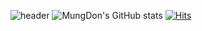![header](https://capsule-render.vercel.app/api?type=wave&color=auto&height=300&section=header&text=Mung%20Don&fontSize=90)
![MungDon's GitHub stats](https://github-readme-stats.vercel.app/api?username=Mungdon&show_icons=true&theme=ambient_gradient)
[![Hits](https://hits.seeyoufarm.com/api/count/incr/badge.svg?url=https%3A%2F%2Fgithub.com%2FMungDon&count_bg=%2379C83D&title_bg=%23555555&icon=&icon_color=%23E7E7E7&title=나의깃조회수&edge_flat=false)](https://hits.seeyoufarm.com)
